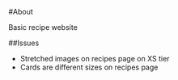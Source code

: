 #About

Basic recipe website

##Issues

- Stretched images on recipes page on XS tier
- Cards are different sizes on recipes page